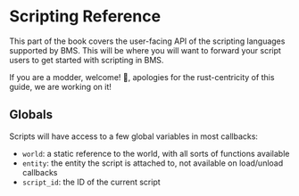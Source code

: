 # Scripting Reference

This part of the book covers the user-facing API of the scripting languages supported by BMS. This will be where you will want to forward your script users to get started with scripting in BMS.

If you are a modder, welcome! 👋, apologies for the rust-centricity of this guide, we are working on it!

## Globals

Scripts will have access to a few global variables in most callbacks:
- `world`: a static reference to the world, with all sorts of functions available
- `entity`: the entity the script is attached to, not available on load/unload callbacks
- `script_id`: the ID of the current script 
